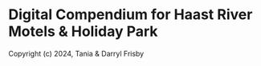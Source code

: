 # Digital Compendium for Haast River Motels & Holiday Park

Copyright (c) 2024, Tania & Darryl Frisby
